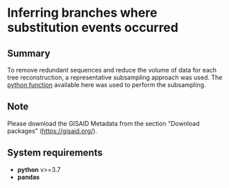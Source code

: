 # Inferring branches where substitution events occurred

## Summary
To remove redundant sequences and reduce the volume of data for each tree reconstruction, a representative subsampling approach was used.
The [python function](scripts/bq11_phylo_filter.py) available here was used to perform the subsampling.

## Note
Please download the GISAID Metadata from the section "Download packages" (https://gisaid.org/).


## System requirements
* **python** v>=3.7
* **pandas** 





